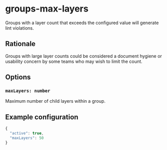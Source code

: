 # groups-max-layers

Groups with a layer count that exceeds the configured value will generate lint violations.

## Rationale

Groups with large layer counts could be considered a document hygiene or usability concern by some teams who may wish to limit the count.

## Options

### `maxLayers: number`

Maximum number of child layers within a group.

## Example configuration

```js
{
  "active": true,
  "maxLayers": 50
}
```
